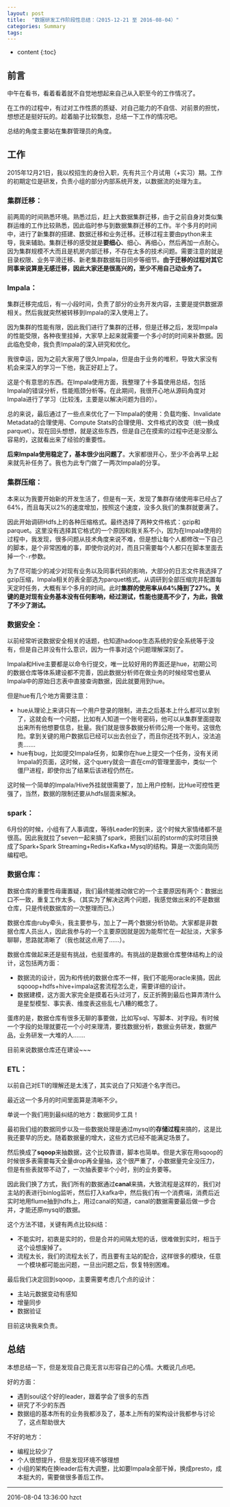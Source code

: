 ```yaml
---
layout: post
title:  "数据研发工作阶段性总结：（2015-12-21 至 2016-08-04）"
categories: Summary
tags: 
---
```


* content
{:toc}


## 前言

中午在看书，看着看着就不自觉地想起来自己从入职至今的工作情况了。

在工作的过程中，有过对工作性质的质疑、对自己能力的不自信、对前景的担忧，想想还是挺好玩的。趁着脑子比较飘忽，总结一下工作的情况吧。

总结的角度主要站在集群管理员的角度。




## 工作

2015年12月21日，我以校招生的身份入职，先有共三个月试用（+实习）期。工作的初期定位是研发，负责小组的部分内部系统开发，以数据流的处理为主。


### **集群迁移：**

前两周的时间熟悉环境。熟悉过后，赶上大数据集群迁移，由于之前自身对类似集群运维的工作比较熟悉，因此临时参与到数据集群迁移的工作。半个多月的时间中，进行了新集群的搭建、数据迁移和业务迁移。迁移过程主要由python来主导，我来辅助。集群迁移的感受就是**要细心**、细心、再细心，然后再加一点耐心。因为集群规模不大而且是机房内部迁移，不存在太多的技术问题。需要注意的就是目录权限、业务平滑迁移、新老集群数据每日同步等细节。**由于迁移的过程对其它同事来说算是无感迁移，因此大家还是很高兴的，至少不用自己动业务了。**

### **Impala：**

集群迁移完成后，有一小段时间，负责了部分的业务开发内容，主要是提供数据源相关。然后我就突然被转移到Impala的深入使用上了。

因为集群的性能有限，因此我们进行了集群的迁移，但是迁移之后，发现Impala的性能受限，各种夜里挂掉，大家早上起来就需要一个多小时的时间来补数据。因此临危受命，我负责Impala的深入研究和优化。

我很幸运，因为之前大家用了很久Impala，但是由于业务的堆积，导致大家没有机会来深入的学习一下他，我正好赶上了。

这是个有意思的东西。在Impala使用方面，我整理了十多篇使用总结，包括Impala的错误分析，性能瓶颈分析等。在此期间，我很开心地从源码角度对Impala进行了学习（比较浅，主要是以解决问题为目的）。

总的来说，最后通过了一些点来优化了一下Impala的使用：负载均衡、Invalidate Metadata的合理使用、Compute Stats的合理使用、文件格式的改变（统一换成parquet）。现在回头想想，就是这些东西，但是自己在摸索的过程中还是没那么容易的，这就看出来了经验的重要性。

**后来Impala使用稳定了，基本很少出问题了**。大家都很开心，至少不会再早上起来就先补任务了。我也为此专门做了一两次Impala的分享。

### **集群压缩：**

本来以为我要开始新的开发生活了，但是有一天，发现了集群存储使用率已经占了64%，而且每天以2%的速度增加，按照这个速度，没多久我们的集群就要满了。

因此开始调研Hdfs上的各种压缩格式。最终选择了两种文件格式：gzip和parquet。这里没有选择其它格式的一个原因和我关系不小，因为在Impala使用的过程中，我发现，很多问题从技术角度来说不难，但是想让每个人都修改一下自己的脚本，是个非常困难的事，即使你说的对，而且只需要每个人都只在脚本里面去掉一个`-r`参数。

为了尽可能少的减少对现有业务以及同事代码的影响，大部分的日志文件我选择了gzip压缩，Impala相关的表全部选为parquet格式。从调研到全部压缩完并配置每天定时任务，大概有半个多月的时间。此时**集群的使用率从64%降到了27%。关键的是对现有业务基本没有任何影响，经过测试，性能也提高不少了，为此，我做了不少了测试。**

### **数据安全：**

以前经常听说数据安全相关的话题，也知道hadoop生态系统的安全系统等于没有，但是自己并没有什么意识，因为一件事对这个问题理解深刻了。

Impala和Hive主要都是以命令行提交，唯一比较好用的界面还是hue，初期公司的数据仓库等体系建设都不完善，因此数据分析师在做业务的时候经常也要从Impala中的原始日志表中直接查询数据，因此就要用到hue。

但是hue有几个地方需要注意：

- hue从理论上来讲只有一个用户登录的限制，进去之后基本上什么都可以拿到了，这就会有一个问题，比如有人知道一个账号密码，他可以从集群里面提取出来所有他想要信息，批量。我们就是很多数据分析师公用一个账号。这很危险。拿到关键的用户数据后已经可以出去创业了，而且你还找不到人，没法追责.......
- hue有bug，比如提交Impala任务，如果你在hue上提交一个任务，没有关闭Impala的页面，这时候，这个query就会一直在cm的管理里面中，类似一个僵尸进程，即使你出了结果后该进程仍然在。

这时候一个简单的Impala/Hive外挂就很需要了，加上用户控制，比Hue可控性更强了，当然，数据的限制还要从hdfs层面来解决。

### **spark：**

6月份的时候，小组有了人事调度，等待Leader的到来，这个时候大家情绪都不是很高。因此我就拉了seven一起来搞了spark，把我们以前的storm的实时项目换成了Spark+Spark Streaming+Redis+Kafka+Mysql的结构。算是一次面向简历编程吧。

### **数据仓库：**

数据仓库的重要性毋庸置疑，我们最终能推动做它的一个主要原因有两个：数据出口不一致，重复工作太多。（其实为了解决这两个问题，我感觉做出来的不是数据仓库，只是传统数据库的一次整理而已。）

数据仓库由ruby牵头，我主要参与，加上了一两个数据分析协助。大家都是非数据仓库人员出人，因此我参与的一个主要原因就是因为能帮忙在一起扯淡，大家多聊聊，思路就清晰了（我也就这点用了......）。

数据仓库做起来还是挺有挑战，也挺蛋疼的。有挑战的是数据仓库整体结构上的设计，这包括两方面：

- 数据流的设计，因为和传统的数据仓库不一样，我们不能用oracle来搞，因此sqooop+hdfs+hive+impala这套流程怎么走，需要详细的设计。
- 数据建模，这方面大家完全是摸着石头过河了，反正折腾到最后也算弄清什么是星型模型、事实表、维度表这些乱七八糟的概念了。

蛋疼的是，数据仓库有很多无聊的事要做，比如写sql、写脚本、对字段。有时候一个字段的处理就要花一个小时来理清，要找数据分析，数据业务研发，数据产品，业务研发一大堆的人.......

目前来说数据仓库还在建设~~~

### **ETL：**

以前自己对ETl的理解还是太浅了，其实说白了只知道个名字而已。

最近这一个多月的时间里面算是清晰不少。

单说一个我们用到最纠结的地方：数据同步工具！

最初我们组的数据同步以及一些数据处理是通过mysql的**存储过程**来搞的，这是比我还要早的历史。随着数据量的增大，这些方式已经不能满足场景了。

然后换成了**sqoop**来抽数据，这个比较靠谱，脚本也简单。但是大家在用sqoop的时候很多表需要每天全量drop再全量抽，这个很严重了，小数据量完全没压力，但是有些表就带不动了，一次抽表要半个小时，别的业务要等。

因此我们换了方式，我们所有的数据通过**canal**来搞，大致流程是这样的，我们对主站的表进行binlog监听，然后打入kafka中，然后我们有一个消费端，消费后近实时地用flume抽到hdfs上，用过canal的知道，canal的数据需要最后做一步合并，才能还原mysql的数据。

这个方法不错，关键有两点比较纠结：

- 不能实时，初衷是实时的，但是合并的间隔太短的话，很难做到实时，相当于这个设想废掉了。
- 流程太长，我们的流程太长了，而且要有主站的配合，这样很多的模块，任意一个模块都可能出问题，一旦出问题之后，恢复特别困难。

最后我们决定回到sqoop，主要需要考虑几个点的设计：

- 主站元数据变动有感知
- 增量同步
- 数据验证

目前这块我来负责。

## 总结

本想总结一下，但是发现自己竟无言以形容自己的心情。大概说几点吧。

好的方面：

- 遇到soul这个好的leader，跟着学会了很多的东西
- 研究了不少的东西
- 数据组的基本所有的业务我都涉及了，基本上所有的架构设计我都参与讨论了，这点帮助很大

不好的地方：

- 编程比较少了
- 个人很想提升，但是发现环境不够理想
- 小组的架构在换leader后有大调整，比如要Impala全部干掉，换成presto，成本挺大的，需要做很多善后工作。

***

2016-08-04 13:36:00 hzct
